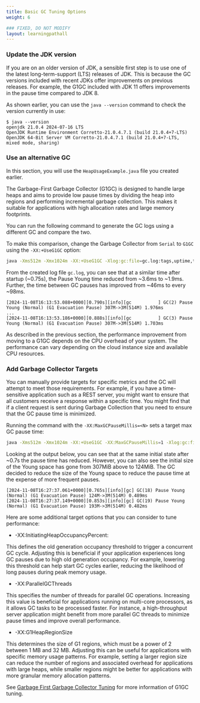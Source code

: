 ```yaml
---
title: Basic GC Tuning Options
weight: 6

### FIXED, DO NOT MODIFY
layout: learningpathall
---
```


### Update the JDK version 

If you are on an older version of JDK, a sensible first step is to use one of the latest long-term-support (LTS) releases of JDK. This is because the GC versions included with recent JDKs offer improvements on previous releases. For example, the G1GC included with JDK 11 offers improvements in the pause time compared to JDK 8. 

As shown earlier, you can use the `java --version` command to check the version currently in use:

```output
$ java --version
openjdk 21.0.4 2024-07-16 LTS
OpenJDK Runtime Environment Corretto-21.0.4.7.1 (build 21.0.4+7-LTS)
OpenJDK 64-Bit Server VM Corretto-21.0.4.7.1 (build 21.0.4+7-LTS, mixed mode, sharing)
```


### Use an alternative GC

In this section, you will use the `HeapUsageExample.java` file you created earlier. 

The Garbage-First Garbage Collector (G1GC) is designed to handle large heaps and aims to provide low pause times by dividing the heap into regions and performing incremental garbage collection. This makes it suitable for applications with high allocation rates and large memory footprints.

You can run the following command to generate the GC logs using a different GC and compare the two. 

To make this comparison, change the Garbage Collector from `Serial` to `G1GC` using the `-XX:+UseG1GC` option:

```bash
java -Xms512m -Xmx1024m -XX:+UseG1GC -Xlog:gc:file=gc.log:tags,uptime,time,level:filecount=10,filesize=16m HeapUsageExample.java
```
From the created log file `gc.log`, you can see that at a similar time after startup (~0.75s), the Pause Young time reduced from ~3.6ms to ~1.9ms. Further, the time between GC pauses has improved from ~46ms to every ~98ms.

```output
[2024-11-08T16:13:53.088+0000][0.790s][info][gc          ] GC(2) Pause Young (Normal) (G1 Evacuation Pause) 307M->3M(514M) 1.976ms
...
[2024-11-08T16:13:53.186+0000][0.888s][info][gc          ] GC(3) Pause Young (Normal) (G1 Evacuation Pause) 307M->3M(514M) 1.703ms
```
As described in the previous section, the performance improvement from moving to a G1GC depends on the CPU overhead of your system. The performance can vary depending on the cloud instance size and available CPU resources. 

### Add Garbage Collector Targets

You can manually provide targets for specific metrics and the GC will attempt to meet those requirements. For example, if you have a time-sensitive application such as a REST server, you might want to ensure that all customers receive a response within a specific time. You might find that if a client request is sent during Garbage Collection that you need to ensure that the GC pause time is minimized. 

Running the command with the `-XX:MaxGCPauseMillis=<N>` sets a target max GC pause time:

```bash
java -Xms512m -Xmx1024m -XX:+UseG1GC -XX:MaxGCPauseMillis=1 -Xlog:gc:file=gc.log:tags,uptime,time,level:filecount=10,filesize=16m HeapUsageExample.java
```

Looking at the output below, you can see that at the same initial state after ~0.7s the pause time has reduced. However, you can also see the initial size of the Young space has gone from 307MiB above to 124MiB. The GC decided to reduce the size of the Young space to reduce the pause time at the expense of more frequent pauses. 

```output
[2024-11-08T16:27:37.061+0000][0.765s][info][gc] GC(18) Pause Young (Normal) (G1 Evacuation Pause) 124M->3M(514M) 0.489ms
[2024-11-08T16:27:37.149+0000][0.853s][info][gc] GC(19) Pause Young (Normal) (G1 Evacuation Pause) 193M->3M(514M) 0.482ms
```

Here are some additional target options that you can consider to tune performance:

-   -XX:InitiatingHeapOccupancyPercent: 

This defines the old generation occupancy threshold to trigger a concurrent GC cycle. Adjusting this is beneficial if your application experiences long GC pauses due to high old generation occupancy. For example, lowering this threshold can help start GC cycles earlier, reducing the likelihood of long pauses during peak memory usage.

-   -XX:ParallelGCThreads

This specifies the number of threads for parallel GC operations. Increasing this value is beneficial for applications running on multi-core processors, as it allows GC tasks to be processed faster. For instance, a high-throughput server application might benefit from more parallel GC threads to minimize pause times and improve overall performance.

-   -XX:G1HeapRegionSize

This determines the size of G1 regions, which must be a power of 2 between 1 MB and 32 MB. Adjusting this can be useful for applications with specific memory usage patterns. For example, setting a larger region size can reduce the number of regions and associated overhead for applications with large heaps, while smaller regions might be better for applications with more granular memory allocation patterns.

See [Garbage First Garbage Collector Tuning](https://www.oracle.com/technical-resources/articles/java/g1gc.html) for more information of G1GC tuning. 

